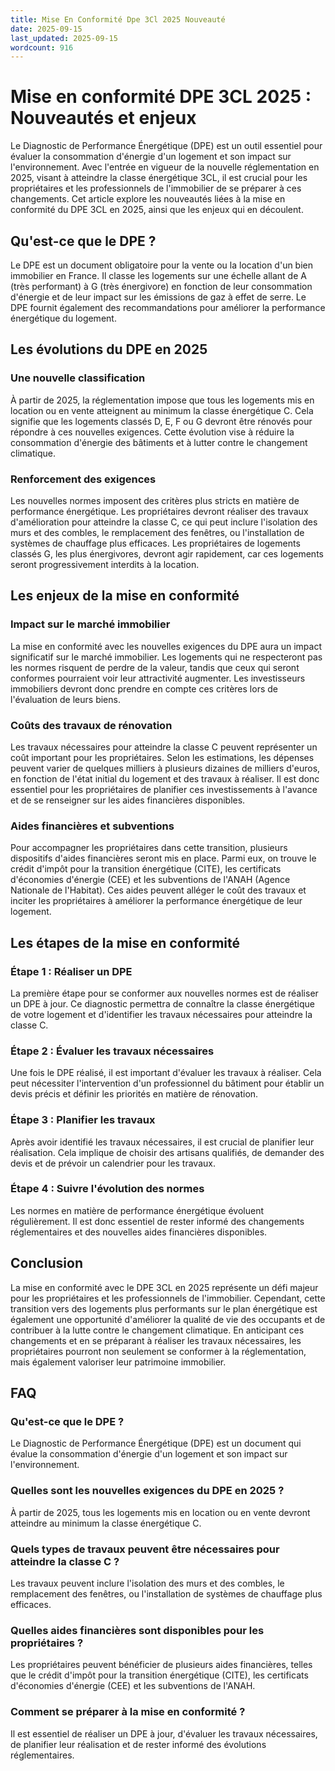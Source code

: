 ```yaml
---
title: Mise En Conformité Dpe 3Cl 2025 Nouveauté
date: 2025-09-15
last_updated: 2025-09-15
wordcount: 916
---
```


# Mise en conformité DPE 3CL 2025 : Nouveautés et enjeux

Le Diagnostic de Performance Énergétique (DPE) est un outil essentiel pour évaluer la consommation d'énergie d'un logement et son impact sur l'environnement. Avec l'entrée en vigueur de la nouvelle réglementation en 2025, visant à atteindre la classe énergétique 3CL, il est crucial pour les propriétaires et les professionnels de l'immobilier de se préparer à ces changements. Cet article explore les nouveautés liées à la mise en conformité du DPE 3CL en 2025, ainsi que les enjeux qui en découlent.

## Qu'est-ce que le DPE ?

Le DPE est un document obligatoire pour la vente ou la location d'un bien immobilier en France. Il classe les logements sur une échelle allant de A (très performant) à G (très énergivore) en fonction de leur consommation d'énergie et de leur impact sur les émissions de gaz à effet de serre. Le DPE fournit également des recommandations pour améliorer la performance énergétique du logement.

## Les évolutions du DPE en 2025

### Une nouvelle classification

À partir de 2025, la réglementation impose que tous les logements mis en location ou en vente atteignent au minimum la classe énergétique C. Cela signifie que les logements classés D, E, F ou G devront être rénovés pour répondre à ces nouvelles exigences. Cette évolution vise à réduire la consommation d'énergie des bâtiments et à lutter contre le changement climatique.

### Renforcement des exigences

Les nouvelles normes imposent des critères plus stricts en matière de performance énergétique. Les propriétaires devront réaliser des travaux d'amélioration pour atteindre la classe C, ce qui peut inclure l'isolation des murs et des combles, le remplacement des fenêtres, ou l'installation de systèmes de chauffage plus efficaces. Les propriétaires de logements classés G, les plus énergivores, devront agir rapidement, car ces logements seront progressivement interdits à la location.

## Les enjeux de la mise en conformité

### Impact sur le marché immobilier

La mise en conformité avec les nouvelles exigences du DPE aura un impact significatif sur le marché immobilier. Les logements qui ne respecteront pas les normes risquent de perdre de la valeur, tandis que ceux qui seront conformes pourraient voir leur attractivité augmenter. Les investisseurs immobiliers devront donc prendre en compte ces critères lors de l'évaluation de leurs biens.

### Coûts des travaux de rénovation

Les travaux nécessaires pour atteindre la classe C peuvent représenter un coût important pour les propriétaires. Selon les estimations, les dépenses peuvent varier de quelques milliers à plusieurs dizaines de milliers d'euros, en fonction de l'état initial du logement et des travaux à réaliser. Il est donc essentiel pour les propriétaires de planifier ces investissements à l'avance et de se renseigner sur les aides financières disponibles.

### Aides financières et subventions

Pour accompagner les propriétaires dans cette transition, plusieurs dispositifs d'aides financières seront mis en place. Parmi eux, on trouve le crédit d'impôt pour la transition énergétique (CITE), les certificats d'économies d'énergie (CEE) et les subventions de l'ANAH (Agence Nationale de l'Habitat). Ces aides peuvent alléger le coût des travaux et inciter les propriétaires à améliorer la performance énergétique de leur logement.

## Les étapes de la mise en conformité

### Étape 1 : Réaliser un DPE

La première étape pour se conformer aux nouvelles normes est de réaliser un DPE à jour. Ce diagnostic permettra de connaître la classe énergétique de votre logement et d'identifier les travaux nécessaires pour atteindre la classe C.

### Étape 2 : Évaluer les travaux nécessaires

Une fois le DPE réalisé, il est important d'évaluer les travaux à réaliser. Cela peut nécessiter l'intervention d'un professionnel du bâtiment pour établir un devis précis et définir les priorités en matière de rénovation.

### Étape 3 : Planifier les travaux

Après avoir identifié les travaux nécessaires, il est crucial de planifier leur réalisation. Cela implique de choisir des artisans qualifiés, de demander des devis et de prévoir un calendrier pour les travaux.

### Étape 4 : Suivre l'évolution des normes

Les normes en matière de performance énergétique évoluent régulièrement. Il est donc essentiel de rester informé des changements réglementaires et des nouvelles aides financières disponibles.

## Conclusion

La mise en conformité avec le DPE 3CL en 2025 représente un défi majeur pour les propriétaires et les professionnels de l'immobilier. Cependant, cette transition vers des logements plus performants sur le plan énergétique est également une opportunité d'améliorer la qualité de vie des occupants et de contribuer à la lutte contre le changement climatique. En anticipant ces changements et en se préparant à réaliser les travaux nécessaires, les propriétaires pourront non seulement se conformer à la réglementation, mais également valoriser leur patrimoine immobilier.

## FAQ

### Qu'est-ce que le DPE ?

Le Diagnostic de Performance Énergétique (DPE) est un document qui évalue la consommation d'énergie d'un logement et son impact sur l'environnement.

### Quelles sont les nouvelles exigences du DPE en 2025 ?

À partir de 2025, tous les logements mis en location ou en vente devront atteindre au minimum la classe énergétique C.

### Quels types de travaux peuvent être nécessaires pour atteindre la classe C ?

Les travaux peuvent inclure l'isolation des murs et des combles, le remplacement des fenêtres, ou l'installation de systèmes de chauffage plus efficaces.

### Quelles aides financières sont disponibles pour les propriétaires ?

Les propriétaires peuvent bénéficier de plusieurs aides financières, telles que le crédit d'impôt pour la transition énergétique (CITE), les certificats d'économies d'énergie (CEE) et les subventions de l'ANAH.

### Comment se préparer à la mise en conformité ?

Il est essentiel de réaliser un DPE à jour, d'évaluer les travaux nécessaires, de planifier leur réalisation et de rester informé des évolutions réglementaires.